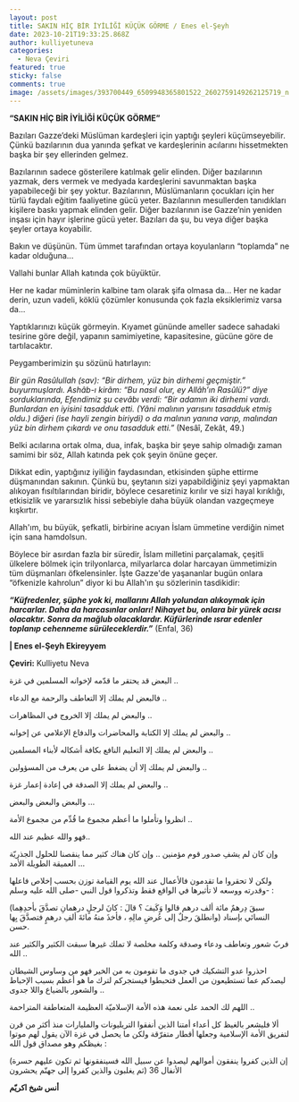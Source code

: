 ```yaml
---
layout: post
title: SAKIN HİÇ BİR İYİLİĞİ KÜÇÜK GÖRME / Enes el-Şeyh
date: 2023-10-21T19:33:25.868Z
author: kulliyetuneva
categories:
  - Neva Çeviri
featured: true
sticky: false
comments: true
image: /assets/images/393700449_6509948365801522_2602759149262125719_n.jpg
---
```

**“SAKIN HİÇ BİR İYİLİĞİ KÜÇÜK GÖRME”**

Bazıları Gazze’deki Müslüman kardeşleri için yaptığı şeyleri küçümseyebilir. Çünkü bazılarının dua yanında şefkat ve kardeşlerinin acılarını hissetmekten başka bir şey ellerinden gelmez.

Bazılarının sadece gösterilere katılmak gelir elinden. Diğer bazılarının yazmak, ders vermek ve medyada kardeşlerini savunmaktan başka yapabileceği bir şey yoktur. Bazılarının, Müslümanların çocukları için her türlü faydalı eğitim faaliyetine gücü yeter. [](<>)Bazılarının mesullerden tanıdıkları kişilere baskı yapmak elinden gelir. Diğer bazılarının ise Gazze’nin yeniden inşası için hayır işlerine gücü yeter. Bazıları da şu, bu veya diğer başka şeyler ortaya koyabilir.

Bakın ve düşünün. Tüm ümmet tarafından ortaya koyulanların “toplamda” ne kadar olduğuna...

Vallahi bunlar Allah katında çok büyüktür.

Her ne kadar müminlerin kalbine tam olarak şifa olmasa da... Her ne kadar derin, uzun vadeli, köklü çözümler konusunda çok fazla eksiklerimiz varsa da…

Yaptıklarınızı küçük görmeyin. Kıyamet gününde ameller sadece sahadaki tesirine göre değil, yapanın samimiyetine, kapasitesine, gücüne göre de tartılacaktır.

Peygamberimizin şu sözünü hatırlayın:

*Bir gün Rasûlullah (sav): “Bir dirhem, yüz bin dirhemi geçmiştir.” buyurmuşlardı. Ashâb-ı kirâm: “Bu nasıl olur, ey Allâh’ın Rasûlü?” diye sorduklarında, Efendimiz şu cevâbı verdi: “Bir adamın iki dirhemi vardı. Bunlardan en iyisini tasadduk etti. (Yâni malının yarısını tasadduk etmiş oldu.) diğeri (ise hayli zengin biriydi) o da malının yanına varıp, malından yüz bin dirhem çıkardı ve onu tasadduk etti.”* (Nesâî, Zekât, 49.)

Belki acılarına ortak olma, dua, infak, başka bir şeye sahip olmadığı zaman samimi bir söz, Allah katında pek çok şeyin önüne geçer.

Dikkat edin, yaptığınız iyiliğin faydasından, etkisinden şüphe ettirme düşmanından sakının. Çünkü bu, şeytanın sizi yapabildiğiniz şeyi yapmaktan alıkoyan fısıltılarından biridir, böylece cesaretiniz kırılır ve sizi hayal kırıklığı, etkisizlik ve yararsızlık hissi sebebiyle daha büyük olandan vazgeçmeye kışkırtır.

Allah'ım, bu büyük, şefkatli, birbirine acıyan İslam ümmetine verdiğin nimet için sana hamdolsun.

Böylece bir asırdan fazla bir süredir, İslam milletini parçalamak, çeşitli ülkelere bölmek için trilyonlarca, milyarlarca dolar harcayan ümmetimizin tüm düşmanları öfkelensinler. İşte Gazze'de yaşananlar bugün onlara “öfkenizle kahrolun” diyor ki bu Allah'ın şu sözlerinin tasdikidir:

***“Küfredenler, şüphe yok ki, mallarını Allah yolundan alıkoymak için harcarlar. Daha da harcasınlar onları! Nihayet bu, onlara bir yürek acısı olacaktır. Sonra da mağlub olacaklardır. Küfürlerinde ısrar edenler toplanıp cehenneme sürüleceklerdir.”*** (Enfal, 36)



**\| Enes el-Şeyh Ekireyyem**

**Çeviri:** Kulliyetu Neva

[](<>)البعض قد يحتقر ما قدّمه لإخوانه المسلمين في غزة ..

فالبعض لم يملك إلا التعاطف والرحمة مع الدعاء ..

والبعض لم يملك إلا الخروج في المظاهرات ..

والبعض لم يملك إلا الكتابة والمحاضرات والدفاع الإعلامي عن إخوانه ..

والبعض لم يملك إلا التعليم النافع بكافة أشكاله لأبناء المسلمين ..

والبعض لم يملك إلا أن يضغط على من يعرف من المسؤولين ..

والبعض لم يملك إلا الصدقة في إعادة إعمار غزة ..

والبعض والبعض والبعض ...

انظروا وتأملوا ما أعظم مجموع ما قُدِّم من مجموع الأمة ..

فهو والله عظيم عند الله..

وإن كان لم يشفِ صدور قوم مؤمنين .. وإن كان هناك كثير مما ينقصنا للحلول الجذريّة العميقة الطويلة الأمد ...

ولكن لا تحقروا ما تقدمون فالأعمال عند الله يوم القيامة توزن بحسب إخلاص فاعلها وقدرته ووسعه لا تأثيرها في الواقع فقط وتذكروا قول النبي -صلى الله عليه وسلم- :

(سبقَ دِرهمٌ مائة ألف درهم قالوا وَكَيفَ ؟ قالَ : كانَ لرجلٍ درهمانِ تصدَّقَ بأحدِهِما وانطلقَ رجلٌ إلى عُرضِ مالِهِ ، فأخذَ منهُ مائةَ ألفِ درهمٍ فتصدَّقَ بِها) النسائي بإسناد حسن.

فربّ شعور وتعاطف ودعاء وصدقة وكلمة مخلصة لا تملك غيرها سبقت الكثير والكثير عند الله ..

احذروا عدو التشكيك في جدوى ما تقومون به من الخير فهو من وساوس الشيطان ليصدكم عما تستطيعون من العمل فتحبطوا فيستجركم لترك ما هو أعظم بسبب الإحباط والشعور بالضياع واللا جدوى ..

اللهم لك الحمد على نعمة هذه الأمة الإسلاميّة العظيمة المتعاطفة المتراحمة ..

ألا فليشعر بالغيظ كل أعداء أمتنا الذين أنفقوا التريليونات والمليارات منذ أكثر من قرن لتفريق الأمة الإسلامية وجعلها أقطار متفرّقة ولكن ما يحصل في غزة الآن يقول لهم موتوا بغيظكم وهو مصداق قول الله :

(إن الذين كفروا ينفقون أموالهم ليصدوا عن سبيل الله فسينفقونها ثم تكون عليهم حسرة ثم يغلبون والذين كفروا إلى جهنّم يحشرون) الأنفال 36

**أنس شيخ اكريّم**